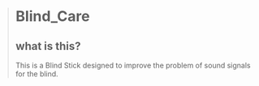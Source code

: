 ># Blind_Care
>
>what is this?
>-----------------
>This is a Blind Stick designed to improve the problem of sound signals for the blind.

